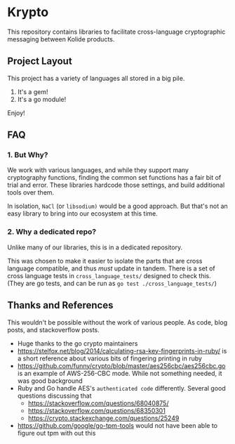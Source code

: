 # Krypto

This repository contains libraries to facilitate cross-language
cryptographic messaging between Kolide products.

## Project Layout

This project has a variety of languages all stored in a big pile.
1. It's a gem!
2. It's a go module!

Enjoy!

## FAQ

### 1. But Why?

We work with various languages, and while they support many
cryptography functions, finding the common set functions has a fair
bit of trial and error. These libraries hardcode those settings, and
build additional tools over them.

In isolation, `NaCl` (or `libsodium)` would be a good approach. But
that's not an easy library to bring into our ecosystem at this time.

### 2. Why a dedicated repo?

Unlike many of our libraries, this is in a dedicated repository.

This was chosen to make it easier to isolate the parts that are cross
language compatible, and thus _must_ update in tandem. There is a set
of cross language tests in `cross_language_tests/` designed to check
this. (They are go tests, and can be run as `go test
./cross_language_tests/`)

## Thanks and References

This wouldn't be possible without the work of various people. As code,
blog posts, and stackoverflow posts. 

* Huge thanks to the go crypto maintainers
* https://stelfox.net/blog/2014/calculating-rsa-key-fingerprints-in-ruby/ is a short reference about various bits of fingering printing in ruby
* https://github.com/funny/crypto/blob/master/aes256cbc/aes256cbc.go is an example of AWS-256-CBC mode. While not something needed, it was good background
* Ruby and Go handle AES's `authenticated code` differently. Several good questions discussing that
  - https://stackoverflow.com/questions/68040875/
  - https://stackoverflow.com/questions/68350301
  - https://crypto.stackexchange.com/questions/25249
* https://github.com/google/go-tpm-tools would not have been able to figure out tpm with out this